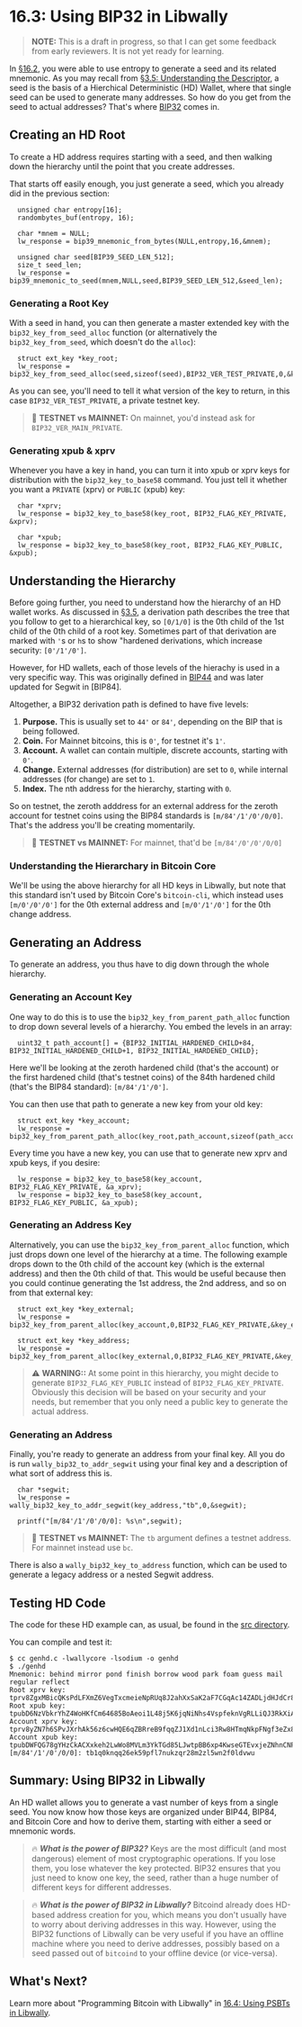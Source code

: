 # 16.3: Using BIP32 in Libwally

> **NOTE:** This is a draft in progress, so that I can get some feedback from early reviewers. It is not yet ready for learning.

In [§16.2](16_2_Using_BIP39_in_Libwally.md), you were able to use entropy to generate a seed and its related mnemonic. As you may recall from [§3.5: Understanding the Descriptor](03_5_Understanding_the_Descriptor.md), a seed is the basis of a Hierchical Deterministic (HD) Wallet, where that single seed can be used to generate many addresses. So how do you get from the seed to actual addresses? That's where [BIP32](https://en.bitcoin.it/wiki/BIP_0032) comes in.

## Creating an HD Root

To create a HD address requires starting with a seed, and then walking down the hierarchy until the point that you create addresses.

That starts off easily enough, you just generate a seed, which you already did in the previous section:
```
  unsigned char entropy[16];  
  randombytes_buf(entropy, 16);

  char *mnem = NULL;
  lw_response = bip39_mnemonic_from_bytes(NULL,entropy,16,&mnem);
  
  unsigned char seed[BIP39_SEED_LEN_512];
  size_t seed_len;  
  lw_response = bip39_mnemonic_to_seed(mnem,NULL,seed,BIP39_SEED_LEN_512,&seed_len);
```
### Generating a Root Key

With a seed in hand, you can then generate a master extended key with the `bip32_key_from_seed_alloc` function (or alternatively the `bip32_key_from_seed`, which doesn't do the `alloc`):
```
  struct ext_key *key_root;  
  lw_response = bip32_key_from_seed_alloc(seed,sizeof(seed),BIP32_VER_TEST_PRIVATE,0,&key_root);
```
As you can see, you'll need to tell it what version of the key to return, in this case `BIP32_VER_TEST_PRIVATE`, a private testnet key.

> :link: **TESTNET vs MAINNET:** On mainnet, you'd instead ask for `BIP32_VER_MAIN_PRIVATE`.

### Generating xpub & xprv

Whenever you have a key in hand, you can turn it into xpub or xprv keys for distribution with the `bip32_key_to_base58` command. You just tell it whether you want a `PRIVATE` (xprv) or `PUBLIC` (xpub) key:
```
  char *xprv;
  lw_response = bip32_key_to_base58(key_root, BIP32_FLAG_KEY_PRIVATE, &xprv);

  char *xpub;  
  lw_response = bip32_key_to_base58(key_root, BIP32_FLAG_KEY_PUBLIC, &xpub);
```

## Understanding the Hierarchy

Before going further, you need to understand how the hierarchy of an HD wallet works. As discussed in [§3.5](03_5_Understanding_the_Descriptor.md), a derivation path describes the tree that you follow to get to a hierarchical key, so `[0/1/0]` is the 0th child of the 1st child of the 0th child of a root key. Sometimes part of that derivation are marked with `'`s or `h`s to show "hardened derivations, which increase security: `[0'/1'/0']`.

However, for HD wallets, each of those levels of the hierachy is used in a very specific way. This was originally defined in [BIP44](https://github.com/bitcoin/bips/blob/master/bip-0044.mediawiki) and was later updated for Segwit in [BIP84].

Altogether, a BIP32 derivation path is defined to have five levels:

1. **Purpose.** This is usually set to `44'` or `84'`, depending on the BIP that is being followed.
2. **Coin.** For Mainnet bitcoins, this is `0'`, for testnet it's `1'`.
3. **Account.** A wallet can contain multiple, discrete accounts, starting with `0'`.
4. **Change.** External addresses (for distribution) are set to `0`, while internal addresses (for change) are set to `1`.
5. **Index.** The nth address for the hierarchy, starting with `0`.

So on testnet, the zeroth adddress for an external address for the zeroth account for testnet coins using the BIP84 standards is `[m/84'/1'/0'/0/0]`. That's the address you'll be creating momentarily.

> :link: **TESTNET vs MAINNET:** For mainnet, that'd be `[m/84'/0'/0'/0/0]`

### Understanding the Hierarchary in Bitcoin Core

We'll be using the above hierarchy for all HD keys in Libwally, but note that this standard isn't used by Bitcoin Core's `bitcoin-cli`, which instead uses `[m/0'/0'/0']` for the 0th external address and `[m/0'/1'/0']` for the 0th change address.

## Generating an Address

To generate an address, you thus have to dig down through the whole hierarchy.

### Generating an Account Key

One way to do this is to use the `bip32_key_from_parent_path_alloc` function to drop down several levels of a hierarchy. You embed the levels in an array:
```
  uint32_t path_account[] = {BIP32_INITIAL_HARDENED_CHILD+84, BIP32_INITIAL_HARDENED_CHILD+1, BIP32_INITIAL_HARDENED_CHILD};
```
Here we'll be looking at the zeroth hardened child (that's the account) or the first hardened child (that's testnet coins) of the 84th hardened child (that's the BIP84 standard): `[m/84'/1'/0']`.

You can then use that path to generate a new key from your old key:
```
  struct ext_key *key_account;
  lw_response = bip32_key_from_parent_path_alloc(key_root,path_account,sizeof(path_account),BIP32_FLAG_KEY_PRIVATE,&key_account);
```
Every time you have a new key, you can use that to generate new xprv and xpub keys, if you desire:
```
  lw_response = bip32_key_to_base58(key_account, BIP32_FLAG_KEY_PRIVATE, &a_xprv);
  lw_response = bip32_key_to_base58(key_account, BIP32_FLAG_KEY_PUBLIC, &a_xpub);
```

### Generating an Address Key

Alternatively, you can use the `bip32_key_from_parent_alloc` function, which just drops down one level of the hierarchy at a time. The following example drops down to the 0th child of the account key (which is the external address) and then the 0th child of that. This would be useful because then you could continue generating the 1st address, the 2nd address, and so on from that external key:
```
  struct ext_key *key_external;  
  lw_response = bip32_key_from_parent_alloc(key_account,0,BIP32_FLAG_KEY_PRIVATE,&key_external);

  struct ext_key *key_address;  
  lw_response = bip32_key_from_parent_alloc(key_external,0,BIP32_FLAG_KEY_PRIVATE,&key_address);
```
> :warning: **WARNING::** At some point in this hierarchy, you might decide to generate `BIP32_FLAG_KEY_PUBLIC` instead of `BIP32_FLAG_KEY_PRIVATE`. Obviously this decision will be based on your security and your needs, but remember that you only need a public key to generate the actual address.

### Generating an Address

Finally, you're ready to generate an address from your final key. All you do is run `wally_bip32_to_addr_segwit` using your final key and a description of what sort of address this is.
```
  char *segwit;
  lw_response = wally_bip32_key_to_addr_segwit(key_address,"tb",0,&segwit);

  printf("[m/84'/1'/0'/0/0]: %s\n",segwit);
```  

> :link: **TESTNET vs MAINNET:** The `tb` argument defines a testnet address. For mainnet instead use `bc`.

There is also a `wally_bip32_key_to_address` function, which can be used to generate a legacy address or a nested Segwit address.

## Testing HD Code

The code for these HD example can, as usual, be found in the [src directory](src/16_3_genhd.c).

You can compile and test it:
```
$ cc genhd.c -lwallycore -lsodium -o genhd
$ ./genhd
Mnemonic: behind mirror pond finish borrow wood park foam guess mail regular reflect
Root xprv key: tprv8ZgxMBicQKsPdLFXmZ6VegTxcmeieNpRUq8J2ahXxSaK2aF7CGqAc14ZADLjdHJdCr8oR2Zng9YH1x1A7EBaajQLVGNtxc4YpFejdE3wyj8
Root xpub key: tpubD6NzVbkrYhZ4WoHKfCm64685BoAeoi1L48j5K6jqNiNhs4VspfeknVgRLLiQJ3RkXiA9VxguUjmEwobtmrXNbhXsPHfm9W5HJR9DKRGaGJ2
Account xprv key: tprv8yZN7h6SPvJXrhAk56z6cwHQE6qZBRreB9fqqZJ1Xd1nLci3Rw8HTmqNkpFNgf3eZx8hYzhFWafUhHSt3HgF13aHvCE6kveS7gZAyfQwMDi
Account xpub key: tpubDWFQG78gYHzCkACXxkeh2LwWo8MVLm3YkTGd85LJwtpBB6xp4KwseGTEvxjeZNhnCNPdfZqRcgcZZAka4tD3xGS2J53WKHPMRhG357VKsqT
[m/84'/1'/0'/0/0]: tb1q0knqq26ek59pfl7nukzqr28m2zl5wn2f0ldvwu
```

## Summary: Using BIP32 in Libwally

An HD wallet allows you to generate a vast number of keys from a single seed. You now know how those keys are organized under BIP44, BIP84, and Bitcoin Core and how to derive them, starting with either a seed or mnemonic words.

> :fire: ***What is the power of BIP32?*** Keys are the most difficult (and most dangerous) element of most cryptographic operations. If you lose them, you lose whatever the key protected. BIP32 ensures that you just need to know one key, the seed, rather than a huge number of different keys for different addresses.

> :fire: ***What is the power of BIP32 in Libwally?*** Bitcoind already does HD-based address creation for you, which means you don't usually have to worry about deriving addresses in this way. However, using the BIP32 functions of Libwally can be very useful if you have an offline machine where you need to derive addresses, possibly based on a seed passed out of `bitcoind` to your offline device (or vice-versa).

## What's Next?

Learn more about "Programming Bitcoin with Libwally" in [16.4: Using PSBTs in Libwally](16_4_Using_PSBTs_in_Libwally.md).
